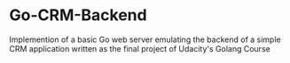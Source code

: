 # Go-CRM-Backend
 Implemention of a basic Go web server emulating the backend of a simple CRM application written as the final project of Udacity's Golang Course
